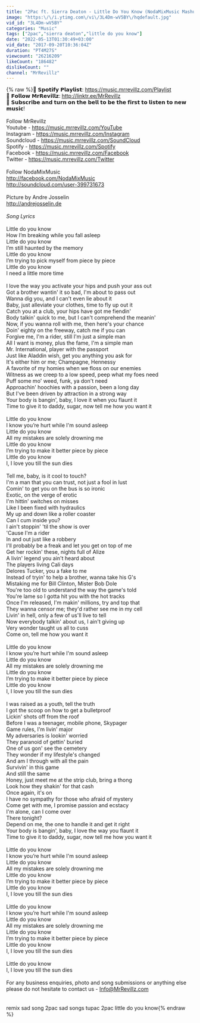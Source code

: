 ```yaml
---
title: "2Pac ft. Sierra Deaton - Little Do You Know (NodaMixMusic Mashup) [Sad Songs]"
image: "https:\/\/i.ytimg.com\/vi\/3L4Dm-wV5BY\/hqdefault.jpg"
vid_id: "3L4Dm-wV5BY"
categories: "Music"
tags: ["2pac","sierra deaton","little do you know"]
date: "2022-05-13T01:30:49+03:00"
vid_date: "2017-09-20T10:36:04Z"
duration: "PT4M27S"
viewcount: "26216209"
likeCount: "186482"
dislikeCount: ""
channel: "MrRevillz"
---
```

{% raw %}💚 𝗦𝗽𝗼𝘁𝗶𝗳𝘆 𝗣𝗹𝗮𝘆𝗹𝗶𝘀𝘁: <a rel="nofollow" target="blank" href="https://music.mrrevillz.com/Playlist">https://music.mrrevillz.com/Playlist</a><br />🔗 𝗙𝗼𝗹𝗹𝗼𝘄 𝗠𝗿𝗥𝗲𝘃𝗶𝗹𝗹𝘇: <a rel="nofollow" target="blank" href="http://linktr.ee/MrRevillz">http://linktr.ee/MrRevillz</a><br />🔔 𝗦𝘂𝗯𝘀𝗰𝗿𝗶𝗯𝗲 𝗮𝗻𝗱 𝘁𝘂𝗿𝗻 𝗼𝗻 𝘁𝗵𝗲 𝗯𝗲𝗹𝗹 𝘁𝗼 𝗯𝗲 𝘁𝗵𝗲 𝗳𝗶𝗿𝘀𝘁 𝘁𝗼 𝗹𝗶𝘀𝘁𝗲𝗻 𝘁𝗼 𝗻𝗲𝘄 𝗺𝘂𝘀𝗶𝗰!<br /><br />Follow MrRevillz<br />Youtube - <a rel="nofollow" target="blank" href="https://music.mrrevillz.com/YouTube">https://music.mrrevillz.com/YouTube</a><br />Instagram - <a rel="nofollow" target="blank" href="https://music.mrrevillz.com/Instagram">https://music.mrrevillz.com/Instagram</a><br />Soundcloud - <a rel="nofollow" target="blank" href="https://music.mrrevillz.com/SoundCloud">https://music.mrrevillz.com/SoundCloud</a><br />Spotify - <a rel="nofollow" target="blank" href="https://music.mrrevillz.com/Spotify">https://music.mrrevillz.com/Spotify</a><br />Facebook - <a rel="nofollow" target="blank" href="https://music.mrrevillz.com/Facebook">https://music.mrrevillz.com/Facebook</a><br />Twitter - <a rel="nofollow" target="blank" href="https://music.mrrevillz.com/Twitter">https://music.mrrevillz.com/Twitter</a><br /><br />Follow NodaMixMusic<br /><a rel="nofollow" target="blank" href="http://facebook.com/NodaMixMusic">http://facebook.com/NodaMixMusic</a><br /><a rel="nofollow" target="blank" href="http://soundcloud.com/user-399731673">http://soundcloud.com/user-399731673</a><br /><br />Picture by Andre Josselin<br /><a rel="nofollow" target="blank" href="http://andrejosselin.de">http://andrejosselin.de</a><br /><br />*Song Lyrics*<br /><br />Little do you know<br />How I’m breaking while you fall asleep<br />Little do you know<br />I’m still haunted by the memory<br />Little do you know<br />I’m trying to pick myself from piece by piece<br />Little do you know<br />I need a little more time<br /><br />I love the way you activate your hips and push your ass out<br />Got a brother wantin' it so bad, I'm about to pass out<br />Wanna dig you, and I can't even lie about it<br />Baby, just alleviate your clothes, time to fly up out it<br />Catch you at a club, your hips have got me fiendin'<br />Body talkin' quick to me, but I can't comprehend the meanin'<br />Now, if you wanna roll with me, then here's your chance<br />Doin' eighty on the freeway, catch me if you can<br />Forgive me, I'm a rider, still I'm just a simple man<br />All I want is money, plus the fame, I'm a simple man<br />Mr. International, player with the passport<br />Just like Aladdin wish, get you anything you ask for<br />It's either him or me; Champagne, Hennessy<br />A favorite of my homies when we floss on our enemies<br />Witness as we creep to a low speed, peep what my foes need<br />Puff some mo' weed, funk, ya don't need<br />Approachin' hoochies with a passion, been a long day<br />But I've been driven by attraction in a strong way<br />Your body is bangin', baby, I love it when you flaunt it<br />Time to give it to daddy, sugar, now tell me how you want it<br /><br />Little do you know<br />I know you’re hurt while I'm sound asleep<br />Little do you know<br />All my mistakes are solely drowning me<br />Little do you know<br />I’m trying to make it better piece by piece<br />Little do you know<br />I, I love you till the sun dies<br /><br />Tell me, baby, is it cool to touch?<br />I'm a man that you can trust, not just a fool in lust<br />Comin' to get you on the bus is so ironic<br />Exotic, on the verge of erotic<br />I'm hittin' switches on misses<br />Like I been fixed with hydraulics<br />My up and down like a roller coaster<br />Can I cum inside you?<br />I ain't stoppin' 'til the show is over<br />'Cause I'm a rider<br />In and out just like a robbery<br />I'll probably be a freak and let you get on top of me<br />Get her rockin' these, nights full of Alize<br />A livin' legend you ain't heard about<br />The players living Cali days<br />Delores Tucker, you a fake to me<br />Instead of tryin' to help a brother, wanna take his G's<br />Mistaking me for Bill Clinton, Mister Bob Dole<br />You're too old to understand the way the game's told<br />You're lame so I gotta hit you with the hot tracks<br />Once I'm released, I'm makin' millions, try and top that<br />They wanna censor me; they'd rather see me in my cell<br />Livin' in hell, only a few of us'll live to tell<br />Now everybody talkin' about us, I ain't giving up<br />Very wonder taught us all to cuss<br />Come on, tell me how you want it<br /><br />Little do you know<br />I know you’re hurt while I'm sound asleep<br />Little do you know<br />All my mistakes are solely drowning me<br />Little do you know<br />I’m trying to make it better piece by piece<br />Little do you know<br />I, I love you till the sun dies<br /><br />I was raised as a youth, tell the truth<br />I got the scoop on how to get a bulletproof<br />Lickin' shots off from the roof<br />Before I was a teenager, mobile phone, Skypager<br />Game rules, I'm livin' major<br />My adversaries is lookin' worried<br />They paranoid of gettin' buried<br />One of us gon' see the cemetery<br />They wonder if my lifestyle's changed<br />And am I through with all the pain<br />Survivin' in this game<br />And still the same<br />Honey, just meet me at the strip club, bring a thong<br />Look how they shakin' for that cash<br />Once again, it's on<br />I have no sympathy for those who afraid of mystery<br />Come get with me, I promise passion and ecstacy<br />I'm alone, can I come over<br />There tonight?<br />Depend on me, the one to handle it and get it right<br />Your body is bangin', baby, I love the way you flaunt it<br />Time to give it to daddy, sugar, now tell me how you want it<br /><br />Little do you know<br />I know you’re hurt while I'm sound asleep<br />Little do you know<br />All my mistakes are solely drowning me<br />Little do you know<br />I’m trying to make it better piece by piece<br />Little do you know<br />I, I love you till the sun dies<br /><br />Little do you know<br />I know you’re hurt while I'm sound asleep<br />Little do you know<br />All my mistakes are solely drowning me<br />Little do you know<br />I’m trying to make it better piece by piece<br />Little do you know<br />I, I love you till the sun dies<br /><br />Little do you know<br />I, I love you till the sun dies<br /><br />For any business enquiries, photo and song submissions or anything else please do not hesitate to contact us - Info@MrRevillz.com<br /><br /><br /> remix sad song 2pac sad songs tupac 2pac little do you know{% endraw %}
